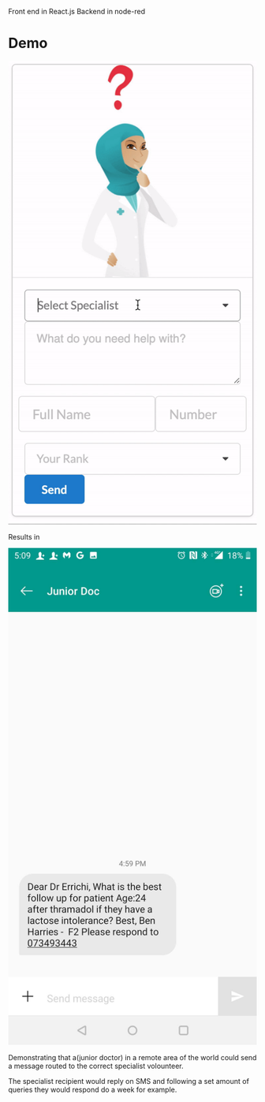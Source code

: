 Front end in React.js
Backend in node-red

# Demo

![](./ezgif.com-video-to-gif.gif)

Results in

![](./SMS_result.jpg)

Demonstrating that a(junior doctor) in a remote area of the world could send a message routed to the correct specialist volounteer.

The specialist recipient would reply on SMS and following a set amount of queries they would respond do a week for example.
